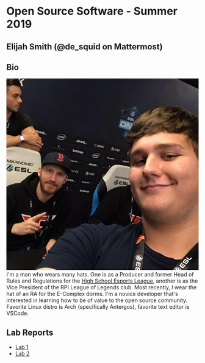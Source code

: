 # Open Source Software - Summer 2019
## Elijah Smith (@de_squid on Mattermost)

## Bio
![me_irl](images/lab-01/me.jpg)
I'm a man who wears many hats. One is as a Producer and former Head of Rules and Regulations for the [High School Esports League](https://hsel.org/), another is as the Vice President of the RPI League of Legends club. Most recently, I wear the hat of an RA for the E-Complex dorms. I'm a novice developer that's interested in learning how to be of value to the open source community. Favorite Linux distro is Arch (specifically Antergos), favorite text editor is VSCode.



## Lab Reports
* [Lab 1](labs/lab-01/report.md)
* [Lab 2](https://github.com/SquidThePrinter/lab2part1/)
